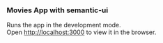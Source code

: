 ### Movies App with semantic-ui

Runs the app in the development mode.<br />
Open [http://localhost:3000](http://localhost:3000) to view it in the browser.
